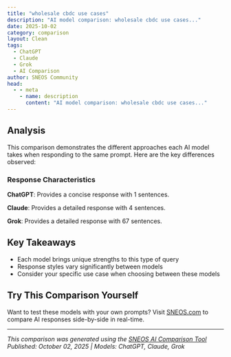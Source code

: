 ```yaml
---
title: "wholesale cbdc use cases"
description: "AI model comparison: wholesale cbdc use cases..."
date: 2025-10-02
category: comparison
layout: Clean
tags:
  - ChatGPT
  - Claude
  - Grok
  - AI Comparison
author: SNEOS Community
head:
  - - meta
    - name: description
      content: "AI model comparison: wholesale cbdc use cases..."
---
```


<ChatComparison
  title="wholesale cbdc use cases"
  prompt="wholesale cbdc use cases"
  :responses='{"ChatGPT": "Wholesale Central Bank Digital Currencies (CBDCs) are digital currencies issued by central banks primarily for interbank and financial institution transactions. They differ from retail CBDCs, which are aimed at the general public for everyday transactions. Here are several notable use cases for wholesale CBDCs:\n\n1. **Cross-Border Payments and Settlements**: Wholesale CBDCs can streamline cross-border transactions by enabling real-time payments between financial institutions in different countries. This can reduce the costs and time associated with international transfers.\n\n2. **Interbank Settlements**: CBDCs can facilitate quicker and more efficient settlement of interbank transactions, reducing counterparty risks and improving liquidity management.\n\n3. **Clearing and Settlement Systems**: Wholesale CBDCs can replace or complement existing clearing and settlement systems, enabling more secure and transparent transactions. This can be particularly useful in high-value or time-sensitive transactions.\n\n4. **Trade Finance**: CBDCs can digitize aspects of trade finance, allowing for faster and more efficient processing of trade-related payments. This can include automating the issuance of letters of credit and tracking payments linked to goods shipments.\n\n5. **Securities Settlement**: Wholesale CBDCs can facilitate the settlement of securities transactions, providing a more efficient, real-time settlement process that could reduce risks and enhance market liquidity.\n\n6. **Liquidity Management**: Financial institutions can use wholesale CBDCs for better liquidity management, allowing for instantaneous transfers of funds between banks to meet reserve requirements or manage daily cash flows.\n\n7. **Collateral Management**: Wholesale CBDCs can assist in managing collateral for various financial transactions, providing a digital, programmable form of collateral that can be quickly pledged or released as needed.\n\n8. **Central Bank Operations**: Central banks can utilize wholesale CBDCs in their monetary policy operations, providing more direct and effective tools for influencing liquidity and interest rates.\n\n9. **Financial Stability**: By providing a secure and efficient means for settlement and payment among financial institutions, wholesale CBDCs can enhance overall financial stability and reduce systemic risk within the banking sector.\n\n10. **Regulatory Compliance and Reporting**: Wholesale CBDCs can be designed to ensure that transactions are transparent and compliant with regulatory standards, making it easier for central banks and regulators to monitor liquidity and systemic risks.\n\n11. **Enhanced Payment Systems**: By integrating wholesale CBDCs into existing payment systems, central banks can improve the speed, efficiency, and security of financial transactions that occur in the wholesale market.\n\n12. **Risk Management Tools**: Financial institutions can use wholesale CBDCs to manage risks more effectively through innovative financial products and services that leverage the instantaneous nature of digital currencies.\n\nThese use cases illustrate the potential benefits of wholesale CBDCs in enhancing efficiency, security, and transparency in the financial system. As central banks continue to explore and pilot wholesale CBDCs, real-world implementations will likely evolve and expand.", "Claude": "# Wholesale CBDC Use Cases\n\nWholesale Central Bank Digital Currencies (CBDCs) are designed for interbank and institutional transactions. Here are the key use cases:\n\n## **Core Payment Infrastructure**\n\n### Real-Time Gross Settlement (RTGS)\n- Instant settlement of high-value transactions between banks\n- 24/7 availability vs. traditional business hours\n- Reduced counterparty risk through central bank backing\n\n### Interbank Payments\n- Direct bank-to-bank transfers without intermediaries\n- Lower transaction costs and faster processing\n- Enhanced liquidity management for financial institutions\n\n## **Cross-Border Payments**\n\n### International Trade Finance\n- Streamlined letters of credit and trade documentation\n- Faster settlement of international transactions\n- Reduced correspondent banking dependencies\n\n### Foreign Exchange Settlement\n- Atomic swaps between different wholesale CBDCs\n- Elimination of settlement risk in FX transactions\n- Real-time currency exchanges\n\n## **Securities and Capital Markets**\n\n### Delivery vs. Payment (DvP)\n- Simultaneous exchange of securities and payment\n- Integration with distributed ledger technology\n- Reduced settlement times from T\u002B2 to near-instant\n\n### Bond Issuance and Trading\n- Government bond primary markets\n- Secondary market trading settlement\n- Automated coupon payments\n\n## **Monetary Policy Implementation**\n\n### Central Bank Operations\n- More precise money supply control\n- Enhanced transmission of monetary policy\n- Real-time economic data collection\n\n### Emergency Liquidity Provision\n- Rapid deployment of funds during crises\n- Targeted support to specific institutions\n- Programmable conditions for liquidity access\n\n## **Current Pilot Programs**\n\n### Project Helvetia (Switzerland)\n- Integration with SIX Digital Exchange\n- Tokenized asset settlement\n\n### Project Jasper (Canada)\n- Interbank payments using DLT\n- Integration with securities settlement\n\n### Multiple mBridge (Multi-jurisdictional)\n- Cross-border payments between central banks\n- Participants: China, Hong Kong, Thailand, UAE\n\n## **Technical Benefits**\n\n- **Programmability**: Smart contracts for complex transactions\n- **Transparency**: Enhanced audit trails and compliance\n- **Efficiency**: Reduced operational costs and manual processes\n- **Resilience**: Distributed infrastructure with central oversight\n\nWholesale CBDCs represent a significant evolution in central banking infrastructure, focusing on improving efficiency and reducing risks in institutional financial markets.", "Grok": "Wholesale Central Bank Digital Currency (CBDC) refers to a digital form of a country\u0027s fiat currency that is issued and backed by the central bank, primarily for use by financial institutions, rather than the general public (which is the focus of retail CBDC). Wholesale CBDCs are designed to facilitate interbank transactions, improve financial stability, and enhance the efficiency of payment and settlement systems. Below are some key use cases for wholesale CBDC:\n\n### 1. **Interbank Settlements**\n - **Use Case**: Wholesale CBDC can be used to settle transactions between banks in real-time, reducing the delays and costs associated with traditional settlement systems like RTGS (Real-Time Gross Settlement).\n - **Benefits**:\n - Faster and more efficient settlements (24/7 availability).\n - Reduced counterparty risk as transactions are settled directly on the central bank ledger.\n - Lower operational costs for banks by eliminating intermediaries.\n\n - **Example**: The Bank of England\u0027s RTGS system renewal explores CBDC to enable instant settlement.\n\n### 2. **Cross-Border Payments**\n - **Use Case**: Wholesale CBDC can streamline cross-border transactions by enabling direct interbank transfers without the need for multiple intermediaries or correspondent banking networks.\n - **Benefits**:\n - Reduced transaction costs and time (traditional cross-border payments can take days).\n - Improved transparency and traceability of funds.\n - Mitigation of risks associated with foreign exchange and liquidity.\n - **Example**: Projects like **mBridge** (a collaboration between the Bank for International Settlements and central banks of China, Hong Kong, Thailand, and the UAE) aim to use wholesale CBDC for cross-border payments.\n\n### 3. **Liquidity Management**\n - **Use Case**: Central banks can use wholesale CBDC to provide liquidity to financial institutions more efficiently during times of stress or for day-to-day operations.\n - **Benefits**:\n - Instant access to central bank money for banks, improving liquidity management.\n - Enhanced ability for central banks to implement monetary policy by directly controlling money supply.\n - **Example**: During financial crises, central banks could distribute liquidity digitally to stabilize markets.\n\n### 4. **Securities Settlement**\n - **Use Case**: Wholesale CBDC can facilitate the settlement of securities transactions, such as bonds or equities, through tokenized assets on a distributed ledger technology (DLT) platform.\n - **Benefits**:\n - Enables Delivery vs. Payment (DvP) mechanisms, ensuring that payment and asset transfer occur simultaneously, reducing settlement risk.\n - Reduces the time and cost of clearing and settlement processes.\n - **Example**: The European Central Bank (ECB) and other central banks are exploring CBDC for settling tokenized securities.\n\n### 5. **Monetary Policy Implementation**\n - **Use Case**: Central banks can use wholesale CBDC to fine-tune monetary policy by directly controlling the money supply and interest rates within the banking system.\n - **Benefits**:\n - More precise and immediate impact on liquidity and credit conditions.\n - Ability to introduce negative interest rates or tiered interest systems digitally.\n - **Example**: A central bank could adjust CBDC interest rates to incentivize or discourage lending by commercial banks.\n\n### 6. **Financial Inclusion (Indirectly)**\n - **Use Case**: While wholesale CBDC is not directly accessible to the public, it can improve the efficiency of financial systems, enabling banks to offer better services to unbanked or underbanked populations.\n - **Benefits**:\n - Lower transaction costs for financial institutions can translate into cheaper services for end users.\n - Supports the infrastructure for retail CBDC or digital payment systems.\n - **Example**: A more efficient interbank system using CBDC could enable smaller banks or fintechs to serve remote areas at lower costs.\n\n### 7. **Combatting Financial Crime and Enhancing Compliance**\n - **Use Case**: Transactions using wholesale CBDC can be tracked on a centralized or DLT-based ledger, improving transparency and aiding in the detection of illicit activities.\n - **Benefits**:\n - Easier monitoring of large transactions for anti-money laundering (AML) and combating the financing of terrorism (CFT).\n - Enhanced compliance with regulatory frameworks.\n - **Example**: Central banks could implement smart contracts or programmable money features to ensure compliance with specific rules.\n\n### 8. **Integration with Decentralized Finance (DeFi)**\n - **Use Case**: Wholesale CBDC can serve as a stable, central bank-backed digital currency for DeFi platforms, bridging traditional finance with blockchain-based systems.\n - **Benefits**:\n - Provides a reliable and regulated digital asset for DeFi protocols.\n - Reduces reliance on volatile cryptocurrencies or stablecoins issued by private entities.\n - **Example**: Experimentation by central banks to integrate CBDC into DLT-based financial ecosystems.\n\n### 9. **Reserve Management for Central Banks**\n - **Use Case**: Central banks can hold and manage reserves in digital form, streamlining international reserve transactions with other central banks or international organizations.\n - **Benefits**:\n - Faster and more secure transfers of reserves.\n - Improved coordination during global financial crises.\n - **Example**: Wholesale CBDC could be used in agreements between central banks for currency swaps or emergency funding.\n\n### 10. **Support for Programmable Money and Smart Contracts**\n - **Use Case**: Wholesale CBDC on a DLT platform can enable programmable money and smart contracts for automated, condition-based transactions between financial institutions.\n - **Benefits**:\n - Automates complex financial agreements, reducing manual intervention.\n - Ensures compliance with predefined rules (e.g., escrow arrangements or collateral requirements).\n - **Example**: A wholesale CBDC could trigger automatic payments or penalties in securities or derivatives contracts based on pre-set conditions.\n\n### Examples of Real-World Initiatives:\n- **Project Jasper (Canada)**: Bank of Canada tested wholesale CBDC for interbank payments using DLT.\n- **Ubin (Singapore)**: Monetary Authority of Singapore explored wholesale CBDC for cross-border payments and securities settlement.\n- **Project Helvetia (Switzerland)**: Swiss National Bank and BIS tested CBDC for settling tokenized assets.\n- **Digital Euro (Europe)**: ECB is investigating wholesale CBDC applications alongside retail CBDC for the Eurozone.\n\n### Challenges to Consider:\n- **Interoperability**: Ensuring wholesale CBDC systems work across different jurisdictions and technologies.\n- **Cybersecurity**: Protecting CBDC platforms from hacks and fraud.\n- **Disintermediation Risk**: Potential impact on commercial banks if central bank money becomes too dominant.\n- **Regulatory Framework**: Developing clear rules for CBDC use without stifling innovation.\n\nWholesale CBDC has the potential to revolutionize the financial system by enhancing efficiency, reducing costs, and improving transparency in high-value transactions between financial institutions. However, its implementation requires careful consideration of technological, regulatory, and economic factors."}' 
  published-date="11:19"
/>

## Analysis

This comparison demonstrates the different approaches each AI model takes when responding to the same prompt. Here are the key differences observed:

### Response Characteristics

**ChatGPT**: Provides a concise response with 1 sentences. 

**Claude**: Provides a detailed response with 4 sentences. 

**Grok**: Provides a detailed response with 67 sentences. 

## Key Takeaways

- Each model brings unique strengths to this type of query
- Response styles vary significantly between models
- Consider your specific use case when choosing between these models

## Try This Comparison Yourself

Want to test these models with your own prompts? Visit [SNEOS.com](https://sneos.com) to compare AI responses side-by-side in real-time.

---

*This comparison was generated using the [SNEOS AI Comparison Tool](https://sneos.com)*
*Published: October 02, 2025 | Models: ChatGPT, Claude, Grok*

